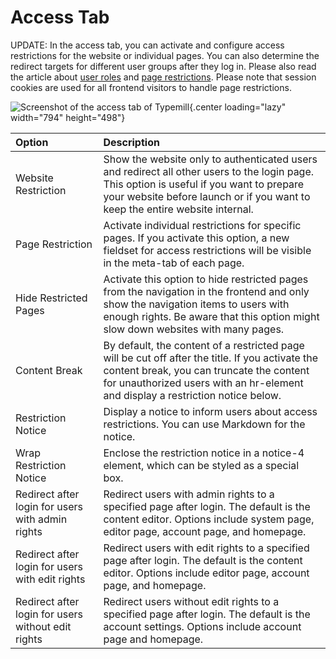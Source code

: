 #  Access Tab

UPDATE: In the access tab, you can activate and configure access restrictions for the website or individual pages. You can also determine the redirect targets for different user groups after they log in. Please also read the article about [user roles](/admin-guide/users) and [page restrictions](/author-guide/page-restrictions). Please note that session cookies are used for all frontend visitors to handle page restrictions.

![Screenshot of the access tab of Typemill](media/live/typemill-restrict-pages.webp){.center loading="lazy" width="794" height="498"}

| Option | Description | 
|:---|:---|
| Website Restriction | Show the website only to authenticated users and redirect all other users to the login page. This option is useful if you want to prepare your website before launch or if you want to keep the entire website internal. | 
| Page Restriction | Activate individual restrictions for specific pages. If you activate this option, a new fieldset for access restrictions will be visible in the meta-tab of each page. | 
| Hide Restricted Pages | Activate this option to hide restricted pages from the navigation in the frontend and only show the navigation items to users with enough rights. Be aware that this option might slow down websites with many pages. | 
| Content Break | By default, the content of a restricted page will be cut off after the title. If you activate the content break, you can truncate the content for unauthorized users with an hr-element and display a restriction notice below. | 
| Restriction Notice | Display a notice to inform users about access restrictions. You can use Markdown for the notice. | 
| Wrap Restriction Notice | Enclose the restriction notice in a notice-4 element, which can be styled as a special box. | 
| Redirect after login for users with admin rights | Redirect users with admin rights to a specified page after login. The default is the content editor. Options include system page, editor page, account page, and homepage. | 
| Redirect after login for users with edit rights | Redirect users with edit rights to a specified page after login. The default is the content editor. Options include editor page, account page, and homepage. | 
| Redirect after login for users without edit rights | Redirect users without edit rights to a specified page after login. The default is the account settings. Options include account page and homepage. |

